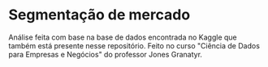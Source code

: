 # Segmentação de mercado
Análise feita com base na base de dados encontrada no Kaggle que também está presente nesse repositório. Feito no curso "Ciência de Dados para Empresas e Negócios" do professor Jones Granatyr.
